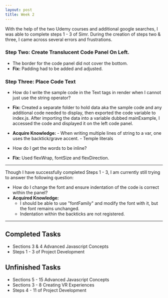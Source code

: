 ```yaml
---
layout: post
title: Week 2
---
```


With the help of the two Udemy courses and additional google searches, I was able to complete steps 1 - 3 of Simr. During the creation of steps two & three, I came across several errors and frustrations. 

### Step Two: Create Translucent Code Panel On Left. 
 * The border for the code panel did not cover the bottom.
 * **Fix:** Padding had to be added and adjusted. 

### Step Three: Place Code Text 
 * How do I write the sample code in the Text tags in render when I cannot just use the string operator? 
 * **Fix:** Created a separate folder to hold data aka the sample code and any additional code needed to display, then exported the 
            code variable to index.js. After importing the data into a variable dubbed mainExample, I accessed the code and displayed it on the left code panel.
            
* **Acquire Knowledge:**
       - When writing multiple lines of string to a var, one uses the backtick/grave accent.
       - Temple literals
              
 * How do I get the words to be inline?
 * **Fix:** Used flexWrap, fontSize and flexDirection.
 ****
 Though I have successfully completed Steps 1 - 3, I am currently still trying to answer the following question:
 
 * How do I change the font and ensure indentation of the code is correct within the panel?
 * **Acquired Knowledge:** 
      - I should be able to use "fontFamily" and modify the font with it, but the font remains unchanged.
      - Indentation within the backticks are not registered.
 ****
 ## Completed Tasks
 * Sections 3 & 4 Advanced Javascript Concepts
 * Steps 1 - 3 of Project Development
 
 ## Unfinished Tasks
 * Sections 5 - 15 Advanced Javascript Concepts
 * Sections 3 - 8 Creating VR Experiences
 * Steps 4 - 11 of Project Development
 
